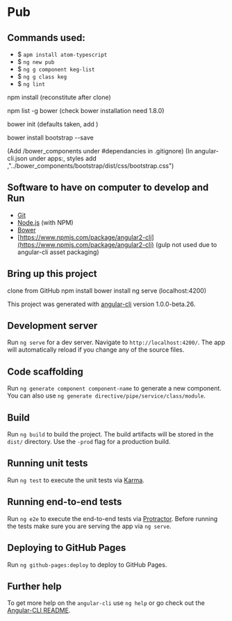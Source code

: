 # Pub

## Commands used:
* $ `apm install atom-typescript`
* $ `ng new pub`
* $ `ng g component keg-list`
* $ `ng g class keg`
* $ `ng lint`

npm install (reconstitute after clone)

npm list -g bower (check bower installation need 1.8.0)

bower init (defaults taken, add )

bower install bootstrap --save

(Add /bower_components under #dependancies in .gitignore)
(In angular-cli.json under apps:, styles add ,"../bower_components/bootstrap/dist/css/bootstrap.css")

## Software to have on computer to develop and Run
* [Git](https://git-scm.com/)
* [Node.js](https://nodejs.org/) (with NPM)
* [Bower](https://bower.io/)
* [https://www.npmjs.com/package/angular2-cli](https://www.npmjs.com/package/angular2-cli)
(gulp not used due to angular-cli asset packaging)

## Bring up this project
clone from GitHub
npm install
bower install
ng serve (localhost:4200)

This project was generated with [angular-cli](https://github.com/angular/angular-cli) version 1.0.0-beta.26.

## Development server
Run `ng serve` for a dev server. Navigate to `http://localhost:4200/`. The app will automatically reload if you change any of the source files.

## Code scaffolding

Run `ng generate component component-name` to generate a new component. You can also use `ng generate directive/pipe/service/class/module`.

## Build

Run `ng build` to build the project. The build artifacts will be stored in the `dist/` directory. Use the `-prod` flag for a production build.

## Running unit tests

Run `ng test` to execute the unit tests via [Karma](https://karma-runner.github.io).

## Running end-to-end tests

Run `ng e2e` to execute the end-to-end tests via [Protractor](http://www.protractortest.org/).
Before running the tests make sure you are serving the app via `ng serve`.

## Deploying to GitHub Pages

Run `ng github-pages:deploy` to deploy to GitHub Pages.

## Further help

To get more help on the `angular-cli` use `ng help` or go check out the [Angular-CLI README](https://github.com/angular/angular-cli/blob/master/README.md).
